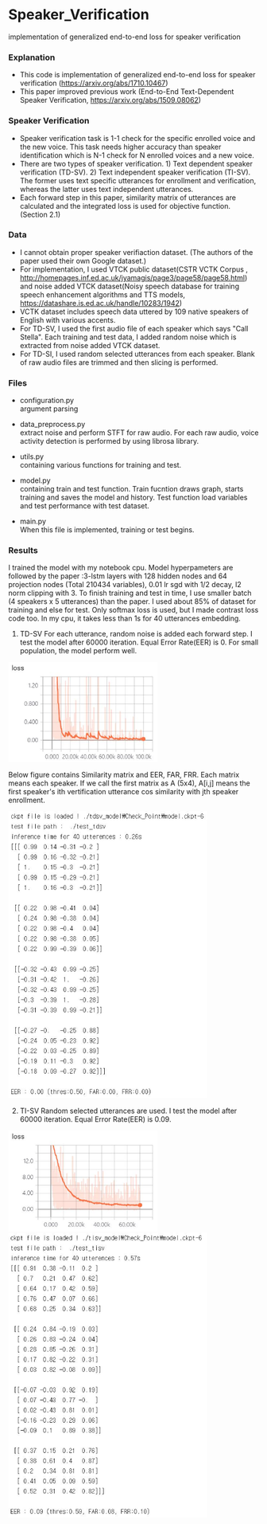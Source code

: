 # Speaker_Verification
implementation of generalized end-to-end loss for speaker verification

### Explanation
- This code is implementation of generalized end-to-end loss for speaker verification (https://arxiv.org/abs/1710.10467)
- This paper improved previous work (End-to-End Text-Dependent Speaker Verification, https://arxiv.org/abs/1509.08062)

### Speaker Verification
- Speaker verification task is 1-1 check for the specific enrolled voice and the new voice. This task needs higher accuracy than speaker identification which is N-1 check for N enrolled voices and a new voice. 
- There are two types of speaker verification. 1) Text dependent speaker verification (TD-SV). 2) Text independent speaker verification (TI-SV). The former uses text specific utterances for enrollment and verification, whereas the latter uses text independent utterances.
- Each forward step in this paper, similarity matrix of utterances are calculated and the integrated loss is used for objective function.
(Section 2.1)

### Data
- I cannot obtain proper speaker verifiaction dataset. (The authors of the paper used their own Google dataset.)
- For implementation, I used VTCK public dataset(CSTR VCTK Corpus 
, http://homepages.inf.ed.ac.uk/jyamagis/page3/page58/page58.html) and noise added VTCK dataset(Noisy speech database for training speech enhancement algorithms and TTS models, https://datashare.is.ed.ac.uk/handle/10283/1942)
- VCTK dataset includes speech data uttered by 109 native speakers of English with various accents. 
- For TD-SV, I used the first audio file of each speaker which says "Call Stella". Each training and test data, I added random noise which is extracted from noise added VTCK dataset. 
- For TD-SI, I used random selected utterances from each speaker. Blank of raw audio files are trimmed and then slicing is performed.  

### Files
- configuration.py  
argument parsing  

- data_preprocess.py  
extract noise and perform STFT for raw audio. For each raw audio, voice activity detection is performed by using librosa library.

- utils.py   
containing various functions for training and test.  

- model.py  
containing train and test function. Train fucntion draws graph, starts training and saves the model and history. Test function load 
variables and test performance with test dataset.  

- main.py  
When this file is implemented, training or test begins.


### Results
I trained the model with my notebook cpu. Model hyperpameters are followed by the paper :3-lstm layers with 128 hidden nodes and 64 projection nodes (Total 210434 variables), 0.01 lr sgd with 1/2 decay, l2 norm clipping with 3. To finish training and test in time, I use smaller batch (4 speakers x 5 utterances) than the paper. I used about 85% of dataset for training and else for test. Only softmax loss is used, but I made contrast loss code too. In my cpu, it takes less than 1s for 40 utterances embedding.

1) TD-SV
For each utterance, random noise is added each forward step. I test the model after 60000 iteration. Equal Error Rate(EER) is 0. For small population, the model perform well. 
<img src=Results/TDSV_loss.JPG width="300">

Below figure contains Similarity matrix and EER, FAR, FRR.
Each matrix means each speaker. If we call the first matrix as A (5x4), A[i,j] means the first speaker's ith vertification utterance cos similarity with jth speaker enrollment.

<img src=Results/TDSV_결과.JPG width="400">


2) TI-SV
Random selected utterances are used. I test the model after 60000 iteration. Equal Error Rate(EER) is 0.09.  

<img src=Results/TISV_loss.JPG width="300">

<img src=Results/TISV_결과.JPG width="400">











